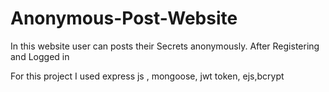 # Anonymous-Post-Website
In this website user can posts their Secrets anonymously. 
After Registering and Logged in 

For this project I used express js , mongoose, jwt token, ejs,bcrypt 
